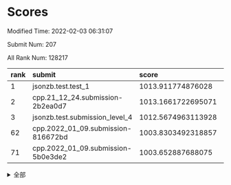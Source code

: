 # Scores

Modified Time: 2022-02-03 06:31:07

Submit Num: 207

All Rank Num: 128217

| rank |               submit               |       score        |       sigma        | pk_num |
| :--- | :--------------------------------- | :----------------- | :----------------- | :----- |
| 1    | jsonzb.test.test_1                 | 1013.911774876028  | 0.8554224944533626 | 2474   |
| 2    | cpp.21_12_24.submission-2b2ea0d7   | 1013.1661722695071 | 0.7856232753222389 | 2481   |
| 3    | jsonzb.test.submission_level_4     | 1012.5674963113928 | 0.8208982857674275 | 2470   |
| 62   | cpp.2022_01_09.submission-816672bd | 1003.8303492318857 | 0.7288694352662904 | 2474   |
| 71   | cpp.2022_01_09.submission-5b0e3de2 | 1003.652887688075  | 0.7235381205318483 | 2482   |


<details>
<summary>全部</summary>

| rank |                 submit                 |       score        |       sigma        | pk_num |
| :--- | :------------------------------------- | :----------------- | :----------------- | :----- |
| 1    | jsonzb.test.test_1                     | 1013.911774876028  | 0.8554224944533626 | 2474   |
| 2    | cpp.21_12_24.submission-2b2ea0d7       | 1013.1661722695071 | 0.7856232753222389 | 2481   |
| 3    | jsonzb.test.submission_level_4         | 1012.5674963113928 | 0.8208982857674275 | 2470   |
| 4    | gobigger.level_3.submission_level_3_2  | 1011.9921756573333 | 0.7704956607802034 | 2481   |
| 5    | gobigger.level_3.submission_level_3_18 | 1011.6922864051686 | 0.7822401503942753 | 2479   |
| 6    | gobigger.level_3.submission_level_3_28 | 1011.4356905319526 | 0.8203571318784364 | 2480   |
| 7    | gobigger.level_3.submission_level_3_40 | 1011.2394344066512 | 0.7996703346319183 | 2480   |
| 8    | gobigger.level_3.submission_level_3_33 | 1011.2267073572266 | 0.760472269790175  | 2481   |
| 9    | gobigger.level_3.submission_level_3_32 | 1011.2012255749031 | 0.804107228129304  | 2477   |
| 10   | gobigger.level_3.submission_level_3_29 | 1011.1110285633557 | 0.7927845816961914 | 2477   |
| 11   | gobigger.level_3.submission_level_3_30 | 1010.9559222395933 | 0.7786438025650606 | 2477   |
| 12   | gobigger.level_3.submission_level_3_44 | 1010.5921983350198 | 0.7559344883381158 | 2476   |
| 13   | gobigger.level_3.submission_level_3_9  | 1010.5830365490893 | 0.790794679390474  | 2478   |
| 14   | gobigger.level_3.submission_level_3_16 | 1010.56058831732   | 0.7627501798462792 | 2481   |
| 15   | gobigger.level_3.submission_level_3_35 | 1010.5498773333366 | 0.7776119882769367 | 2477   |
| 16   | gobigger.level_3.submission_level_3_19 | 1010.4948648562778 | 0.7648545936571909 | 2475   |
| 17   | gobigger.level_3.submission_level_3_14 | 1010.491073961988  | 0.7782560236538429 | 2476   |
| 18   | gobigger.level_3.submission_level_3_5  | 1010.4392191523214 | 0.7742107418109935 | 2475   |
| 19   | gobigger.level_3.submission_level_3_6  | 1010.4122157995173 | 0.7406863973284109 | 2477   |
| 20   | gobigger.level_3.submission_level_3_1  | 1010.3562961385916 | 0.7753799959475799 | 2478   |
| 21   | gobigger.level_3.submission_level_3_24 | 1010.3196308358582 | 0.7670470836530084 | 2472   |
| 22   | gobigger.level_3.submission_level_3_46 | 1010.3069251685175 | 0.7474391260610385 | 2480   |
| 23   | gobigger.level_3.submission_level_3_0  | 1010.1438756645323 | 0.7654540222600665 | 2473   |
| 24   | gobigger.level_3.submission_level_3_42 | 1010.1270681204306 | 0.7472209929845876 | 2478   |
| 25   | gobigger.level_3.submission_level_3_36 | 1010.1207151085686 | 0.7623213450955332 | 2478   |
| 26   | gobigger.level_3.submission_level_3_45 | 1010.1134522618229 | 0.7530823788489005 | 2481   |
| 27   | gobigger.level_3.submission_level_3_13 | 1010.051274542814  | 0.7618418620088424 | 2477   |
| 28   | gobigger.level_3.submission_level_3_34 | 1010.0375340871348 | 0.7606005617639693 | 2481   |
| 29   | gobigger.level_3.submission_level_3_22 | 1010.0311119396897 | 0.7644314506780516 | 2473   |
| 30   | gobigger.level_3.submission_level_3_39 | 1010.0131136395378 | 0.7413096393342534 | 2483   |
| 31   | gobigger.level_3.submission_level_3_47 | 1009.9831645584067 | 0.7437736671935933 | 2482   |
| 32   | gobigger.level_3.submission_level_3_17 | 1009.9718014699795 | 0.7674335053265903 | 2482   |
| 33   | gobigger.level_3.submission_level_3_27 | 1009.881420194179  | 0.7816389955595667 | 2479   |
| 34   | gobigger.level_3.submission_level_3_15 | 1009.8673595998512 | 0.7625390362975206 | 2472   |
| 35   | gobigger.level_3.submission_level_3_4  | 1009.8481376260022 | 0.7442317710775355 | 2480   |
| 36   | gobigger.level_3.submission_level_3_25 | 1009.8157163645127 | 0.760812370178005  | 2479   |
| 37   | gobigger.level_3.submission_level_3_20 | 1009.6240039873727 | 0.7388366422322378 | 2485   |
| 38   | gobigger.level_3.submission_level_3_37 | 1009.5845901699786 | 0.7606869279796975 | 2478   |
| 39   | gobigger.level_3.submission_level_3_26 | 1009.5833382316065 | 0.7711689798939338 | 2484   |
| 40   | gobigger.level_3.submission_level_3_41 | 1009.5636189598578 | 0.7489391825476102 | 2474   |
| 41   | gobigger.level_3.submission_level_3_23 | 1009.5003485165115 | 0.7497268373456655 | 2480   |
| 42   | gobigger.level_3.submission_level_3_12 | 1009.4516592697126 | 0.7402589355808193 | 2475   |
| 43   | gobigger.level_3.submission_level_3_38 | 1009.4413451378317 | 0.7488568409402353 | 2478   |
| 44   | gobigger.level_3.submission_level_3_10 | 1009.2841075301285 | 0.7572090849050556 | 2480   |
| 45   | gobigger.level_3.submission_level_3_31 | 1009.2463968325833 | 0.7634829698503395 | 2477   |
| 46   | gobigger.level_3.submission_level_3_8  | 1009.1368124636756 | 0.7482506879639877 | 2478   |
| 47   | gobigger.level_3.submission_level_3_7  | 1009.0315674531985 | 0.7648193298777302 | 2480   |
| 48   | gobigger.level_3.submission_level_3_11 | 1008.9196202558502 | 0.7449133039714801 | 2473   |
| 49   | gobigger.level_3.submission_level_3_48 | 1008.7222847067321 | 0.7328975669081224 | 2477   |
| 50   | gobigger.level_3.submission_level_3_3  | 1008.6578612342208 | 0.7471175287851128 | 2472   |
| 51   | gobigger.level_3.submission_level_3_49 | 1008.5294505282202 | 0.7420215720420009 | 2474   |
| 52   | gobigger.level_3.submission_level_3_43 | 1008.3047634347735 | 0.7502599898358968 | 2476   |
| 53   | gobigger.level_3.submission_level_3_21 | 1008.097051784679  | 0.7397266408299294 | 2477   |
| 54   | gobigger.level_1.submission_level_1_24 | 1005.2173794810309 | 0.7178054973879622 | 2477   |
| 55   | gobigger.level_1.submission_level_1_32 | 1005.0089746193358 | 0.7103840639335643 | 2476   |
| 56   | gobigger.level_1.submission_level_1_4  | 1004.6129711558015 | 0.725167067160391  | 2473   |
| 57   | gobigger.level_1.submission_level_1_41 | 1004.3550452683048 | 0.7176550241825423 | 2479   |
| 58   | gobigger.level_1.submission_level_1_13 | 1004.1792498707241 | 0.7127643958675707 | 2480   |
| 59   | gobigger.level_1.submission_level_1_42 | 1003.8872707825191 | 0.723033423644772  | 2480   |
| 60   | gobigger.level_1.submission_level_1_0  | 1003.8371893496911 | 0.7170623469333065 | 2476   |
| 61   | gobigger.level_1.submission_level_1_48 | 1003.8366046183518 | 0.7184834169921236 | 2472   |
| 62   | cpp.2022_01_09.submission-816672bd     | 1003.8303492318857 | 0.7288694352662904 | 2474   |
| 63   | gobigger.level_1.submission_level_1_49 | 1003.8074720439987 | 0.7146054310088189 | 2477   |
| 64   | gobigger.level_1.submission_level_1_31 | 1003.8006414849268 | 0.7168134244392504 | 2478   |
| 65   | gobigger.level_1.submission_level_1_46 | 1003.7982677978206 | 0.7293713378697395 | 2477   |
| 66   | gobigger.level_1.submission_level_1_16 | 1003.7483530256369 | 0.7218400651760397 | 2478   |
| 67   | gobigger.level_1.submission_level_1_1  | 1003.6945191065959 | 0.7112717287634023 | 2475   |
| 68   | gobigger.level_1.submission_level_1_9  | 1003.6885427217777 | 0.7213512187186196 | 2475   |
| 69   | gobigger.level_1.submission_level_1_47 | 1003.6813343706456 | 0.709555897548101  | 2479   |
| 70   | gobigger.level_1.submission_level_1_5  | 1003.6698446987942 | 0.7097100994689467 | 2477   |
| 71   | cpp.2022_01_09.submission-5b0e3de2     | 1003.652887688075  | 0.7235381205318483 | 2482   |
| 72   | gobigger.level_1.submission_level_1_7  | 1003.5538424757201 | 0.7203466288847455 | 2475   |
| 73   | gobigger.level_1.submission_level_1_17 | 1003.5505746289004 | 0.7268763396884789 | 2480   |
| 74   | gobigger.level_1.submission_level_1_29 | 1003.5039083738515 | 0.7105106336825899 | 2480   |
| 75   | gobigger.level_1.submission_level_1_37 | 1003.502868451153  | 0.7217504752006273 | 2474   |
| 76   | gobigger.level_1.submission_level_1_2  | 1003.3365362675457 | 0.7192201022633473 | 2481   |
| 77   | gobigger.level_1.submission_level_1_10 | 1003.2623644366718 | 0.7211682653366721 | 2485   |
| 78   | gobigger.level_1.submission_level_1_15 | 1003.2478206899038 | 0.7321627018306459 | 2478   |
| 79   | gobigger.level_1.submission_level_1_14 | 1003.199831176216  | 0.7240323643567108 | 2477   |
| 80   | gobigger.level_1.submission_level_1_38 | 1003.1607780008209 | 0.7178008674965556 | 2472   |
| 81   | gobigger.level_1.submission_level_1_3  | 1003.1198478435762 | 0.71143649141781   | 2473   |
| 82   | gobigger.level_1.submission_level_1_26 | 1003.1102448248445 | 0.722797153507804  | 2479   |
| 83   | gobigger.level_1.submission_level_1_12 | 1003.0891955105817 | 0.7117461545704881 | 2475   |
| 84   | gobigger.level_1.submission_level_1_35 | 1003.0318844969388 | 0.7324960127565826 | 2477   |
| 85   | gobigger.level_1.submission_level_1_39 | 1003.0208826710215 | 0.729310514572242  | 2480   |
| 86   | gobigger.level_1.submission_level_1_36 | 1003.0164540007659 | 0.7174702165796066 | 2472   |
| 87   | gobigger.level_1.submission_level_1_34 | 1002.964448692502  | 0.7095514604879686 | 2478   |
| 88   | gobigger.level_1.submission_level_1_25 | 1002.9569228738842 | 0.7103875895434428 | 2477   |
| 89   | gobigger.level_1.submission_level_1_8  | 1002.8392975596006 | 0.7203136861032405 | 2479   |
| 90   | gobigger.level_1.submission_level_1_21 | 1002.7944954415533 | 0.7098929567184148 | 2477   |
| 91   | gobigger.level_1.submission_level_1_23 | 1002.77504945293   | 0.7118821526280772 | 2477   |
| 92   | gobigger.level_1.submission_level_1_43 | 1002.7397401570943 | 0.7165326727118483 | 2480   |
| 93   | gobigger.level_1.submission_level_1_18 | 1002.7191223904146 | 0.7141082753868367 | 2476   |
| 94   | gobigger.level_1.submission_level_1_40 | 1002.7138950619361 | 0.7200138789725197 | 2474   |
| 95   | gobigger.level_1.submission_level_1_44 | 1002.7071753140879 | 0.7185721670796597 | 2479   |
| 96   | gobigger.level_1.submission_level_1_6  | 1002.6005762654103 | 0.7066260335567481 | 2474   |
| 97   | gobigger.level_1.submission_level_1_22 | 1002.5626757978338 | 0.7155430785735525 | 2477   |
| 98   | gobigger.level_1.submission_level_1_45 | 1002.551070403508  | 0.7170695095480577 | 2474   |
| 99   | gobigger.level_1.submission_level_1_19 | 1002.5044875816304 | 0.7134536475525856 | 2479   |
| 100  | gobigger.level_1.submission_level_1_11 | 1002.4965919181238 | 0.7140197421395756 | 2477   |
| 101  | gobigger.level_1.submission_level_1_30 | 1002.3973768116089 | 0.7167683443754206 | 2480   |
| 102  | gobigger.level_1.submission_level_1_27 | 1002.311763773676  | 0.7193449581684827 | 2478   |
| 103  | gobigger.level_1.submission_level_1_28 | 1002.2449830941337 | 0.7088172591005465 | 2476   |
| 104  | gobigger.level_1.submission_level_1_20 | 1001.8964706731066 | 0.7107772799289678 | 2478   |
| 105  | gobigger.level_1.submission_level_1_33 | 1001.2713020685536 | 0.7175489857539163 | 2476   |
| 106  | gobigger.random.submission_random_36   | 997.3263743243324  | 0.7226521284631231 | 2478   |
| 107  | gobigger.random.submission_random_25   | 997.1896547447889  | 0.7047969546375559 | 2476   |
| 108  | gobigger.random.submission_random_21   | 997.0294727288151  | 0.7181365109850343 | 2474   |
| 109  | gobigger.random.submission_random_5    | 996.8686883084061  | 0.7141590097286353 | 2480   |
| 110  | gobigger.random.submission_random_46   | 996.8361026625133  | 0.7085299552471527 | 2482   |
| 111  | gobigger.random.submission_random_22   | 996.7115326981012  | 0.7143732421498642 | 2480   |
| 112  | gobigger.random.submission_random_12   | 996.6484322608425  | 0.7127261412225872 | 2482   |
| 113  | gobigger.random.submission_random_49   | 996.507510888376   | 0.697591936328409  | 2477   |
| 114  | gobigger.random.submission_random_9    | 996.4814085309998  | 0.7152132990594249 | 2475   |
| 115  | gobigger.random.submission_random_34   | 996.4760028978495  | 0.7204761948108246 | 2475   |
| 116  | gobigger.random.submission_random_38   | 996.3635752017632  | 0.7160479623559513 | 2474   |
| 117  | gobigger.random.submission_random_33   | 996.3358811684726  | 0.7055828444324986 | 2478   |
| 118  | gobigger.random.submission_random_31   | 996.2390783766159  | 0.7235211375304452 | 2477   |
| 119  | gobigger.random.submission_random_41   | 996.2083830080337  | 0.7157361167506128 | 2478   |
| 120  | gobigger.random.submission_random_6    | 996.188909128362   | 0.7110981236822835 | 2479   |
| 121  | gobigger.random.submission_random_8    | 996.1854671069493  | 0.7150749863554605 | 2479   |
| 122  | gobigger.random.submission_random_7    | 996.1617582424569  | 0.7112581850712941 | 2477   |
| 123  | gobigger.random.submission_random_47   | 995.9077778734685  | 0.7128106884587126 | 2480   |
| 124  | gobigger.random.submission_random_18   | 995.901857252795   | 0.7108517811277965 | 2477   |
| 125  | gobigger.random.submission_random_32   | 995.8629110145351  | 0.7007318845557567 | 2477   |
| 126  | gobigger.random.submission_random_14   | 995.7872645592498  | 0.7017245150645305 | 2481   |
| 127  | gobigger.random.submission_random_24   | 995.7758324358022  | 0.7118451036394308 | 2485   |
| 128  | gobigger.random.submission_random_42   | 995.7678183806404  | 0.7178515921254583 | 2478   |
| 129  | gobigger.random.submission_random_20   | 995.6892722946335  | 0.7107250764645375 | 2472   |
| 130  | gobigger.random.submission_random_45   | 995.6715288924469  | 0.7048727355947731 | 2476   |
| 131  | gobigger.random.submission_random_27   | 995.6554250975362  | 0.708485739295098  | 2476   |
| 132  | gobigger.random.submission_random_17   | 995.6359586683378  | 0.7078965858107205 | 2479   |
| 133  | gobigger.random.submission_random_15   | 995.630584860153   | 0.7210123098314426 | 2478   |
| 134  | gobigger.random.submission_random_4    | 995.576425403549   | 0.7119771416625804 | 2481   |
| 135  | gobigger.random.submission_random_19   | 995.5707111546552  | 0.7008659724080691 | 2479   |
| 136  | gobigger.random.submission_random_28   | 995.5596546355507  | 0.7022837536240155 | 2477   |
| 137  | gobigger.random.submission_random_40   | 995.5277441128219  | 0.7243694955922594 | 2480   |
| 138  | gobigger.random.submission_random_29   | 995.4792050538917  | 0.7034826939144913 | 2480   |
| 139  | gobigger.random.submission_random_30   | 995.4735681931978  | 0.7029137808644762 | 2480   |
| 140  | gobigger.random.submission_random_10   | 995.446821765943   | 0.6993586967614052 | 2477   |
| 141  | gobigger.random.submission_random_11   | 995.4453520529673  | 0.717714155928163  | 2482   |
| 142  | gobigger.random.submission_random_43   | 995.442404582986   | 0.7140327412709847 | 2474   |
| 143  | gobigger.random.submission_random_48   | 995.4401995602907  | 0.7090016906740758 | 2480   |
| 144  | gobigger.random.submission_random_13   | 995.3873399597405  | 0.705098169551343  | 2478   |
| 145  | gobigger.random.submission_random_16   | 995.3613798262347  | 0.7240622670513681 | 2475   |
| 146  | gobigger.random.submission_random_35   | 995.2531996538161  | 0.7237395580661312 | 2481   |
| 147  | gobigger.random.submission_random_44   | 995.2198685693475  | 0.7187316965344953 | 2473   |
| 148  | gobigger.random.submission_random_2    | 995.2034065043528  | 0.7080591498976709 | 2477   |
| 149  | gobigger.random.submission_random_1    | 995.1953340562047  | 0.7098039735528463 | 2480   |
| 150  | gobigger.random.submission_random_23   | 994.9374304759972  | 0.7183151340951549 | 2479   |
| 151  | gobigger.random.submission_random_37   | 994.8991042739374  | 0.7076931050556788 | 2477   |
| 152  | gobigger.random.submission_random_26   | 994.5124243497048  | 0.7064547570901432 | 2474   |
| 153  | gobigger.random.submission_random_3    | 994.4246660234247  | 0.7053964354508628 | 2481   |
| 154  | gobigger.random.submission_random_0    | 994.4033295159253  | 0.7415462478697872 | 2476   |
| 155  | gobigger.random.submission_random_39   | 994.3962603177268  | 0.7303600885192658 | 2479   |
| 156  | gobigger.level_2.submission_level_2_1  | 993.9417707229842  | 0.7169883358338763 | 2479   |
| 157  | gobigger.level_2.submission_level_2_31 | 993.924550623068   | 0.7167382203139692 | 2481   |
| 158  | gobigger.level_2.submission_level_2_23 | 993.4126144687924  | 0.7535121401066613 | 2477   |
| 159  | gobigger.level_2.submission_level_2_8  | 993.2656220668864  | 0.7195508735041104 | 2475   |
| 160  | gobigger.level_2.submission_level_2_37 | 992.9467629959838  | 0.7345834124645599 | 2477   |
| 161  | gobigger.level_2.submission_level_2_2  | 992.9465926743572  | 0.7559447051021347 | 2479   |
| 162  | gobigger.level_2.submission_level_2_18 | 992.9015009790487  | 0.7495674877504439 | 2482   |
| 163  | gobigger.level_2.submission_level_2_36 | 992.8739885813485  | 0.7464332480912683 | 2473   |
| 164  | gobigger.level_2.submission_level_2_33 | 992.8213116917465  | 0.7493594728836661 | 2476   |
| 165  | gobigger.level_2.submission_level_2_11 | 992.7597043606695  | 0.730516680942994  | 2476   |
| 166  | gobigger.level_2.submission_level_2_0  | 992.679740730956   | 0.736442627552602  | 2481   |
| 167  | gobigger.level_2.submission_level_2_5  | 992.6628378114965  | 0.728575321627934  | 2477   |
| 168  | gobigger.level_2.submission_level_2_35 | 992.6568935151448  | 0.7411566903588714 | 2477   |
| 169  | gobigger.level_2.submission_level_2_29 | 992.6404070843355  | 0.7566121382931431 | 2479   |
| 170  | gobigger.level_2.submission_level_2_19 | 992.6348710718372  | 0.7338798225702127 | 2479   |
| 171  | gobigger.level_2.submission_level_2_34 | 992.6206649921824  | 0.7300478932363467 | 2480   |
| 172  | gobigger.level_2.submission_level_2_41 | 992.6040910081484  | 0.7205689633258042 | 2477   |
| 173  | gobigger.level_2.submission_level_2_20 | 992.6024456673638  | 0.7363164010601064 | 2478   |
| 174  | gobigger.level_2.submission_level_2_39 | 992.5976244687473  | 0.7321922100952285 | 2470   |
| 175  | gobigger.level_2.submission_level_2_9  | 992.5470403817594  | 0.7502668941765981 | 2480   |
| 176  | gobigger.level_2.submission_level_2_14 | 992.5188894650213  | 0.7523036830052647 | 2484   |
| 177  | gobigger.level_2.submission_level_2_28 | 992.4588377248147  | 0.7367739067489351 | 2476   |
| 178  | gobigger.level_2.submission_level_2_32 | 992.3685185872964  | 0.7447052612063515 | 2474   |
| 179  | gobigger.level_2.submission_level_2_17 | 992.2857434124976  | 0.7414125362264371 | 2483   |
| 180  | gobigger.level_2.submission_level_2_45 | 992.2509766455178  | 0.7271036794961978 | 2477   |
| 181  | gobigger.level_2.submission_level_2_27 | 992.2327113536276  | 0.7504334126267548 | 2478   |
| 182  | gobigger.level_2.submission_level_2_4  | 992.1996730501985  | 0.7487186289262924 | 2470   |
| 183  | gobigger.level_2.submission_level_2_26 | 992.1501879511236  | 0.749569742504095  | 2479   |
| 184  | gobigger.level_2.submission_level_2_40 | 992.1111398389289  | 0.7304277147006    | 2479   |
| 185  | gobigger.level_2.submission_level_2_13 | 991.9820296254263  | 0.7445940420524668 | 2477   |
| 186  | gobigger.level_2.submission_level_2_24 | 991.9781944163739  | 0.744368913201823  | 2483   |
| 187  | gobigger.level_2.submission_level_2_30 | 991.9634834508383  | 0.7520284401076555 | 2473   |
| 188  | gobigger.level_2.submission_level_2_10 | 991.9018525475716  | 0.7397649058754711 | 2479   |
| 189  | gobigger.level_2.submission_level_2_46 | 991.8736599719782  | 0.740047361335856  | 2484   |
| 190  | gobigger.level_2.submission_level_2_49 | 991.8623908035077  | 0.768821748690519  | 2472   |
| 191  | gobigger.level_2.submission_level_2_15 | 991.7346283402894  | 0.7328763736011362 | 2476   |
| 192  | gobigger.level_2.submission_level_2_6  | 991.7305241410061  | 0.7406615386039874 | 2477   |
| 193  | gobigger.level_2.submission_level_2_43 | 991.6816383704951  | 0.7344471012392833 | 2478   |
| 194  | gobigger.level_2.submission_level_2_44 | 991.647639258587   | 0.7557789412931978 | 2476   |
| 195  | gobigger.level_2.submission_level_2_16 | 991.6170970168339  | 0.7343562175165014 | 2476   |
| 196  | gobigger.level_2.submission_level_2_48 | 991.5610371934129  | 0.7452878070070892 | 2480   |
| 197  | gobigger.level_2.submission_level_2_7  | 991.5238590891538  | 0.7580287048386719 | 2477   |
| 198  | gobigger.level_2.submission_level_2_22 | 991.4559516537106  | 0.7504645602852414 | 2478   |
| 199  | gobigger.level_2.submission_level_2_3  | 991.448330116184   | 0.7346172243691372 | 2483   |
| 200  | gobigger.level_2.submission_level_2_21 | 991.0577417341991  | 0.7401406153942988 | 2480   |
| 201  | gobigger.level_2.submission_level_2_47 | 990.7395067589325  | 0.7593133279110307 | 2477   |
| 202  | gobigger.level_2.submission_level_2_42 | 990.6600068031903  | 0.7534413128524348 | 2477   |
| 203  | gobigger.level_2.submission_level_2_38 | 990.636779706562   | 0.7673808121799032 | 2478   |
| 204  | gobigger.level_2.submission_level_2_12 | 990.5860916265287  | 0.7617320077049667 | 2478   |
| 205  | gobigger.level_2.submission_level_2_25 | 990.1294901710404  | 0.7658627862294334 | 2473   |
| 206  | gobigger.none.submission_none_1        | 975.8029331785357  | 1.446041982561923  | 2477   |
| 207  | gobigger.none.submission_none_0        | 975.7798580819186  | 1.4884884127285636 | 2482   |

</details>